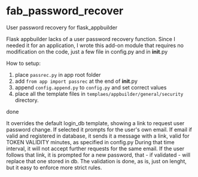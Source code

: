 # fab_password_recover
User password recovery for flask_appbuilder

Flask appbuilder lacks of a user password recovery function. Since I needed it for an application, I wrote this add-on module that requires no modification on the code, just a few file in config.py and in __init__.py

How to setup:

1) place `passrec.py` in app root folder
2) add 
    `from app import passrec`
   at the end of __init__.py
3) append `config.append.py` to `config.py` and set correct values
5) place all the template files in `templaes/appbuilder/general/security` directory.

done

It overrides the default login_db template, showing a link to request user password change. If selected it prompts for the user's own email.
If email if valid and registered in database, it sends it a message with a link, valid for TOKEN VALIDITY minutes, as specified in config.py
During that time interval, it will not accept further requests for the same email.
If the user follows that link, it is prompted for a new password, that - if validated - will replace that one stored in db.
The validation is done, as is, just on lenght, but it easy to enforce more strict rules.

